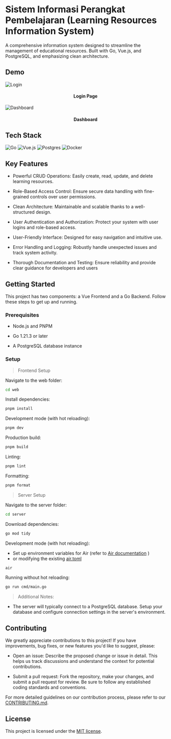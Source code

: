 # Sistem Informasi Perangkat Pembelajaran (Learning Resources Information System)

A comprehensive information system designed to streamline the management of educational resources. Built with Go, Vue.js, and PostgreSQL, and emphasizing clean architecture.

## Demo

![Login](https://cdn.discordapp.com/attachments/1119291447926075412/1209856165333303337/Screenshot_2024-02-21_at_20-34-50_Sistem_Informasi_Perangkat_Pembelajaran.png?ex=65e8715b&is=65d5fc5b&hm=2a1f5c907fdbae1409ef7b184aaf89418935697831a8d149066a743e10ffce65&)

<h4 align="center">Login Page</h4>


![Dashboard](https://cdn.discordapp.com/attachments/1119291447926075412/1209856164872060959/Screenshot_2024-02-21_at_20-35-28_Sistem_Informasi_Perangkat_Pembelajaran.png?ex=65e8715b&is=65d5fc5b&hm=b3913e8dcd22a91b3f2335fa618dc00a29fd55db63aaf1b9793729070a41cd4c&)

<h4 align="center">Dashboard</h4>

## Tech Stack

![Go](https://img.shields.io/badge/go-%2300ADD8.svg?style=for-the-badge&logo=go&logoColor=white)
![Vue.js](https://img.shields.io/badge/vuejs-%2335495e.svg?style=for-the-badge&logo=vuedotjs&logoColor=%234FC08D)
![Postgres](https://img.shields.io/badge/postgres-%23316192.svg?style=for-the-badge&logo=postgresql&logoColor=white)
![Docker](https://img.shields.io/badge/docker-%230db7ed.svg?style=for-the-badge&logo=docker&logoColor=white)

## Key Features

* Powerful CRUD Operations: Easily create, read, update, and delete learning resources.

* Role-Based Access Control: Ensure secure data handling with fine-grained controls over user permissions.

* Clean Architecture: Maintainable and scalable thanks to a well-structured design.

* User Authentication and Authorization: Protect your system with user logins and role-based access.

* User-Friendly Interface: Designed for easy navigation and intuitive use.

* Error Handling and Logging: Robustly handle unexpected issues and track system activity.

* Thorough Documentation and Testing: Ensure reliability and provide clear guidance for developers and users

## Getting Started

This project has two components: a Vue Frontend and a Go Backend. Follow these steps to get up and running.

### Prerequisites

* Node.js and PNPM

* Go 1.21.3 or later

* A PostgreSQL database instance

### Setup

> Frontend Setup

Navigate to the web folder:

```sh
cd web
```


Install dependencies:

```sh
pnpm install
```

Development mode (with hot reloading):

```sh
pnpm dev
```

Production build:

```sh
pnpm build
```

Linting:

```sh
pnpm lint
```

Formatting:

```sh
pnpm format
```

> Server Setup

Navigate to the server folder:

```sh
cd server
```

Download dependencies:

```sh
go mod tidy
```

Development mode (with hot reloading):

* Set up environment variables for Air (refer to [Air documentation](https://github.com/cosmtrek/air) )
* or modifying the existing [air.toml](https://github.com/latoulicious/SIPP/blob/main/server/.air.toml)

```sh
air
```

Running without hot reloading:

```sh
go run cmd/main.go
```

> Additional Notes:

* The server will typically connect to a PostgreSQL database. Setup your database and configure connection settings in the server's environment.

## Contributing

We greatly appreciate contributions to this project! If you have improvements, bug fixes, or new features you'd like to suggest, please:

* Open an issue: Describe the proposed change or issue in detail. This helps us track discussions and understand the context for potential contributions.

* Submit a pull request: Fork the repository, make your changes, and submit a pull request for review. Be sure to follow any established coding standards and conventions.

For more detailed guidelines on our contribution process, please refer to our [CONTRIBUTING.md](https://github.com/latoulicious/SIPP/blob/server/CONTRIBUTING.md).

## License

This project is licensed under the  [MIT license](https://github.com/latoulicious/SIPP/blob/main/LICENSE).
